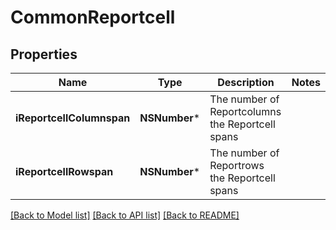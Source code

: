 # CommonReportcell

## Properties
Name | Type | Description | Notes
------------ | ------------- | ------------- | -------------
**iReportcellColumnspan** | **NSNumber*** | The number of Reportcolumns the Reportcell spans | 
**iReportcellRowspan** | **NSNumber*** | The number of Reportrows the Reportcell spans | 

[[Back to Model list]](../README.md#documentation-for-models) [[Back to API list]](../README.md#documentation-for-api-endpoints) [[Back to README]](../README.md)


